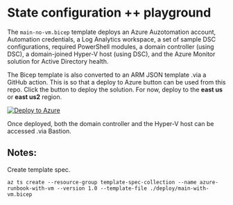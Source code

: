 # State configuration ++ playground

The `main-no-vm.bicep` template deploys an Azure Auzotomation account, Automation credentials, a Log Analytics workspace, a set of sample DSC configurations, required PowerShell modules, a domain controller (using DSC), a domain-joined Hyper-V host (using DSC), and the Azure Monitor solution for Active Directory health.

The Bicep template is also converted to an ARM JSON template .via a GitHub action. This is so that a deploy to Azure button can be used from this repo. Click the button to deploy the solution. For now, deploy to the **east us** or **east us2** region.

[![Deploy to Azure](https://aka.ms/deploytoazurebutton)](https://portal.azure.com/#create/Microsoft.Template/uri/https%3A%2F%2Fraw.githubusercontent.com%2Fneilpeterson%2Fhyperv-iaas-dsc%2Fmain%2Fdeploy%2Fmain-no-vm.json)

Once deployed, both the domain controller and the Hyper-V host can be accessed .via Bastion.

## Notes:

Create template spec.

```
az ts create --resource-group template-spec-collection --name azure-runbook-with-vm --version 1.0 --template-file ./deploy/main-with-vm.bicep
```

